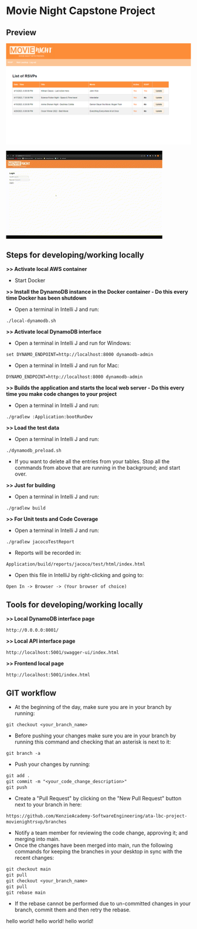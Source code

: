 # Movie Night Capstone Project


## Preview

![Site preview](https://github.com/nicklaustrup/movienight/blob/main/image.png?raw=true)

![Site preview](https://github.com/nicklaustrup/movienight/blob/main/Update-RSVP-gif.gif?raw=true)

## Steps for developing/working locally

**>> Activate local AWS container**
* Start Docker

**>> Install the DynamoDB instance in the Docker container - Do this every time Docker has been shutdown**
* Open a terminal in Intelli J and run:
```
./local-dynamodb.sh
```
**>> Activate local DynamoDB interface**
* Open a terminal in Intelli J and run for Windows:
```
set DYNAMO_ENDPOINT=http://localhost:8000 dynamodb-admin
```
* Open a terminal in Intelli J and run for Mac:
```
DYNAMO_ENDPOINT=http://localhost:8000 dynamodb-admin
```
**>> Builds the application and starts the local web server - Do this every time you make code changes to your project**
* Open a terminal in Intelli J and run:
```
./gradlew :Application:bootRunDev
```
**>> Load the test data**
* Open a terminal in Intelli J and run:
```
./dynamodb_preload.sh
```
* If you want to delete all the entries from your tables. Stop all the commands from above that are running in the background;
and start over.

**>> Just for building**
* Open a terminal in Intelli J and run:
```
./gradlew build
```
**>> For Unit tests and Code Coverage**
* Open a terminal in Intelli J and run:
```
./gradlew jacocoTestReport
```
* Reports will be recorded in:
```
Application/build/reports/jacoco/test/html/index.html
```
* Open this file in IntelliJ by right-clicking and going to:
```
Open In -> Browser -> (Your browser of choice)
```
## Tools for developing/working locally
**>> Local DynamoDB interface page**
```
http://0.0.0.0:8001/
```
**>> Local API interface page**
```
http://localhost:5001/swagger-ui/index.html 
```
**>> Frontend local page**
```
http://localhost:5001/index.html 
```
## GIT workflow

* At the beginning of the day, make sure you are in your branch by running:
```
git checkout <your_branch_name>
```
* Before pushing your changes make sure you are in your branch by running this command and checking that an asterisk is next to it:
```
git branch -a
```
* Push your changes by running:
```
git add .
git commit -m "<your_code_change_description>"
git push
```
* Create a "Pull Request" by clicking on the "New Pull Request" button next to your branch in here:
```
https://github.com/KenzieAcademy-SoftwareEngineering/ata-lbc-project-movienightrsvp/branches
```
* Notify a team member for reviewing the code change, approving it; and merging into main.
* Once the changes have been merged into main, run the following commands for keeping the branches in your desktop in sync with the recent changes:
```
git checkout main
git pull
git checkout <your_branch_name>
git pull
git rebase main
```
* If the rebase cannot be performed due to un-committed changes in your branch, commit them and then retry the rebase.

hello world!
hello world!
hello world!
